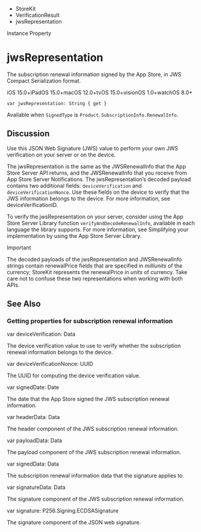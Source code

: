 

- StoreKit
- VerificationResult
-  jwsRepresentation 

Instance Property

# jwsRepresentation

The subscription renewal information signed by the App Store, in JWS Compact Serialization format.

iOS 15.0+iPadOS 15.0+macOS 12.0+tvOS 15.0+visionOS 1.0+watchOS 8.0+

``` source
var jwsRepresentation: String { get }
```

Available when `SignedType` is `Product.SubscriptionInfo.RenewalInfo`.

## Discussion

Use this JSON Web Signature (JWS) value to perform your own JWS verification on your server or on the device.

The jwsRepresentation is the same as the JWSRenewalInfo that the App Store Server API returns, and the JWSRenewalInfo that you receive from App Store Server Notifications. The jwsRepresentation’s decoded payload contains two additional fields: `deviceVerification` and `deviceVerificationNonce`. Use these fields on the device to verify that the JWS information belongs to the device. For more information, see deviceVerificationID.

To verify the jwsRepresentation on your server, consider using the App Store Server Library function `verifyAndDecodeRenewalInfo`, available in each language the library supports. For more information, see Simplifying your implementation by using the App Store Server Library.

Important

The decoded payloads of the jwsRepresentation and JWSRenewalInfo strings contain renewalPrice fields that are specified in *milliunits* of the currency; StoreKit represents the renewalPrice in *units* of currency. Take care not to confuse these two representations when working with both APIs.

## See Also

### Getting properties for subscription renewal information

var deviceVerification: Data

The device verification value to use to verify whether the subscription renewal information belongs to the device.

var deviceVerificationNonce: UUID

The UUID for computing the device verification value.

var signedDate: Date

The date that the App Store signed the JWS subscription renewal information.

var headerData: Data

The header component of the JWS subscription renewal information.

var payloadData: Data

The payload component of the JWS subscription renewal information.

var signedData: Data

The subscription renewal information data that the signature applies to.

var signatureData: Data

The signature component of the JWS subscription renewal information.

var signature: P256.Signing.ECDSASignature

The signature component of the JSON web signature.

